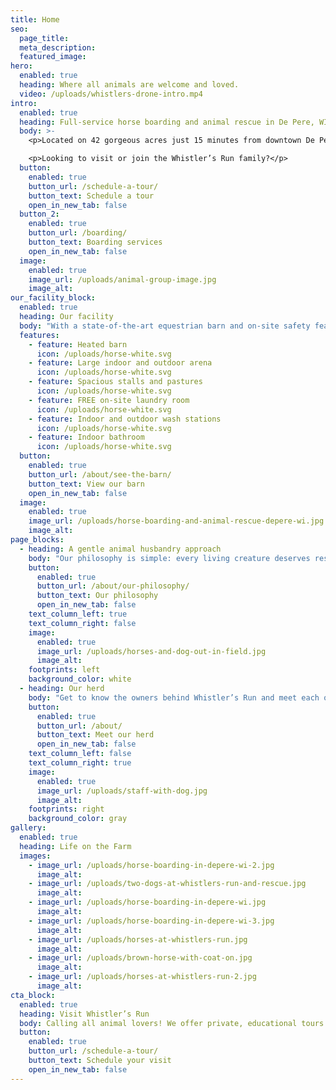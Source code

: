 ```yaml
---
title: Home
seo:
  page_title:
  meta_description:
  featured_image:
hero:
  enabled: true
  heading: Where all animals are welcome and loved.
  video: /uploads/whistlers-drone-intro.mp4
intro:
  enabled: true
  heading: Full-service horse boarding and animal rescue in De Pere, WI
  body: >-
    <p>Located on 42 gorgeous acres just 15 minutes from downtown De Pere, Whistler’s Run and Rescue is a barn where all animals (and their humans) can feel welcome, loved and cared for. We offer full-service horse boarding, as well as private tours to view the barn and meet each of the horses and other full-time residents of Whistler's Run.</p>

    <p>Looking to visit or join the Whistler’s Run family?</p>
  button:
    enabled: true
    button_url: /schedule-a-tour/
    button_text: Schedule a tour
    open_in_new_tab: false
  button_2:
    enabled: true
    button_url: /boarding/
    button_text: Boarding services
    open_in_new_tab: false
  image:
    enabled: true
    image_url: /uploads/animal-group-image.jpg
    image_alt:
our_facility_block:
  enabled: true
  heading: Our facility
  body: "With a state-of-the-art equestrian barn and on-site safety features and amenities, you can feel good about the quality of life of each animal in our care. Whistler’s Run visitors and boarders love our:"
  features:
    - feature: Heated barn
      icon: /uploads/horse-white.svg
    - feature: Large indoor and outdoor arena
      icon: /uploads/horse-white.svg
    - feature: Spacious stalls and pastures
      icon: /uploads/horse-white.svg
    - feature: FREE on-site laundry room
      icon: /uploads/horse-white.svg
    - feature: Indoor and outdoor wash stations
      icon: /uploads/horse-white.svg
    - feature: Indoor bathroom
      icon: /uploads/horse-white.svg
  button:
    enabled: true
    button_url: /about/see-the-barn/
    button_text: View our barn
    open_in_new_tab: false
  image:
    enabled: true
    image_url: /uploads/horse-boarding-and-animal-rescue-depere-wi.jpg
    image_alt:
page_blocks:
  - heading: A gentle animal husbandry approach
    body: "Our philosophy is simple: every living creature deserves respect. In everything we do, our top priority is to ensure the creatures who enter our barn feel safe, comfortable and loved—whether they walk in on two feet or four hooves."
    button:
      enabled: true
      button_url: /about/our-philosophy/
      button_text: Our philosophy
      open_in_new_tab: false
    text_column_left: true
    text_column_right: false
    image:
      enabled: true
      image_url: /uploads/horses-and-dog-out-in-field.jpg
      image_alt:
    footprints: left
    background_color: white
  - heading: Our herd
    body: "Get to know the owners behind Whistler’s Run and meet each of the animals who make our barn so special."
    button:
      enabled: true
      button_url: /about/
      button_text: Meet our herd
      open_in_new_tab: false
    text_column_left: false
    text_column_right: true
    image:
      enabled: true
      image_url: /uploads/staff-with-dog.jpg
      image_alt:
    footprints: right
    background_color: gray
gallery:
  enabled: true
  heading: Life on the Farm
  images:
    - image_url: /uploads/horse-boarding-in-depere-wi-2.jpg
      image_alt:
    - image_url: /uploads/two-dogs-at-whistlers-run-and-rescue.jpg
      image_alt:
    - image_url: /uploads/horse-boarding-in-depere-wi.jpg
      image_alt:
    - image_url: /uploads/horse-boarding-in-depere-wi-3.jpg
      image_alt:
    - image_url: /uploads/horses-at-whistlers-run.jpg
      image_alt:
    - image_url: /uploads/brown-horse-with-coat-on.jpg
      image_alt:
    - image_url: /uploads/horses-at-whistlers-run-2.jpg
      image_alt:
cta_block:
  enabled: true
  heading: Visit Whistler’s Run
  body: Calling all animal lovers! We offer private, educational tours for small groups of all ages. Schedule your tour to meet the animals at Whistler’s Run and see our gorgeous facility for yourself.
  button:
    enabled: true
    button_url: /schedule-a-tour/
    button_text: Schedule your visit
    open_in_new_tab: false
---
```

